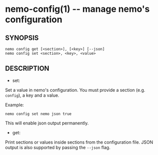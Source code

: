 nemo-config(1) -- manage nemo's configuration
=============================================

## SYNOPSIS

    nemo config get [<section>], [<key>] [--json]
    nemo config set <section>, <key>, <value>


## DESCRIPTION

 - set:

Set a value in nemo's configuration. You must provide a section
(e.g. `config`), a key and a value.

Example:

    nemo config set nemo json true

This will enable json output permanently.


 - get:

Print sections or values inside sections from the configuration file.
JSON output is also supported by passing the `--json` flag.
